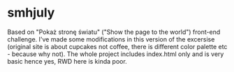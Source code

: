 # smhjuly
Based on "Pokaż stronę światu" ("Show the page to the world") front-end challenge. I've made some modifications in this version of the excersise (original site is about cupcakes not coffee, there is different color palette etc - because why not). The whole project includes index.html only and is very basic hence yes, RWD here is kinda poor.
